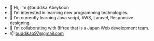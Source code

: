 - 👋 Hi, I’m @buddika Abeykoon
- 👀 I’m interested in learning new programming technologies.
- 🌱 I’m currently learning Java script, AWS, Laravel, Responsive designing.
- 💞️ I’m collaborating with Bifree that is a Japan Web development team.
- 📫 buddikab97@gmail.com

<!---
buddika-sandMan/buddika-sandMan is a ✨ special ✨ repository because its `README.md` (this file) appears on your GitHub profile.
You can click the Preview link to take a look at your changes.
--->
